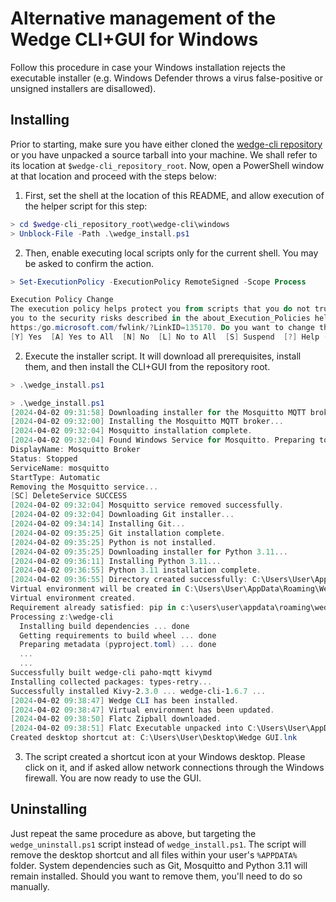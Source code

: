 # Alternative management of the Wedge CLI+GUI for Windows

Follow this procedure in case your Windows installation rejects the executable installer (e.g. Windows Defender throws a virus false-positive or unsigned installers are disallowed).

## Installing

Prior to starting, make sure you have either cloned the [wedge-cli repository](https://github.com/midokura/wedge-cli) or you have unpacked a source tarball into your machine. We shall refer to its location at `$wedge-cli_repository_root`. Now, open a PowerShell window at that location and proceed with the steps below:

1. First, set the shell at the location of this README, and allow execution of the helper script for this step:
```powershell
> cd $wedge-cli_repository_root\wedge-cli\windows
> Unblock-File -Path .\wedge_install.ps1
```

2. Then, enable executing local scripts only for the current shell. You may be asked to confirm the action.
```powershell
> Set-ExecutionPolicy -ExecutionPolicy RemoteSigned -Scope Process

Execution Policy Change
The execution policy helps protect you from scripts that you do not trust. Changing the execution policy might expose
you to the security risks described in the about_Execution_Policies help topic at
https:/go.microsoft.com/fwlink/?LinkID=135170. Do you want to change the execution policy?
[Y] Yes  [A] Yes to All  [N] No  [L] No to All  [S] Suspend  [?] Help (default is "N"): Y
```

2. Execute the installer script. It will download all prerequisites, install them, and then install the CLI+GUI from the repository root.
```powershell
> .\wedge_install.ps1

> .\wedge_install.ps1
[2024-04-02 09:31:58] Downloading installer for the Mosquitto MQTT broker...
[2024-04-02 09:32:00] Installing the Mosquitto MQTT broker...
[2024-04-02 09:32:04] Mosquitto installation complete.
[2024-04-02 09:32:04] Found Windows Service for Mosquitto. Preparing to remove...
DisplayName: Mosquitto Broker
Status: Stopped
ServiceName: mosquitto
StartType: Automatic
Removing the Mosquitto service...
[SC] DeleteService SUCCESS
[2024-04-02 09:32:04] Mosquitto service removed successfully.
[2024-04-02 09:32:04] Downloading Git installer...
[2024-04-02 09:34:14] Installing Git...
[2024-04-02 09:35:25] Git installation complete.
[2024-04-02 09:35:25] Python is not installed.
[2024-04-02 09:35:25] Downloading installer for Python 3.11...
[2024-04-02 09:36:11] Installing Python 3.11...
[2024-04-02 09:36:55] Python 3.11 installation complete.
[2024-04-02 09:36:55] Directory created successfully: C:\Users\User\AppData\Roaming\WedgeCLI
Virtual environment will be created in C:\Users\User\AppData\Roaming\WedgeCLI\virtualenv
Virtual environment created.
Requirement already satisfied: pip in c:\users\user\appdata\roaming\wedgecli\virtualenv\lib\site-packages (24.0)
Processing z:\wedge-cli
  Installing build dependencies ... done
  Getting requirements to build wheel ... done
  Preparing metadata (pyproject.toml) ... done
  ...
  ...
Successfully built wedge-cli paho-mqtt kivymd
Installing collected packages: types-retry...
Successfully installed Kivy-2.3.0 ... wedge-cli-1.6.7 ...
[2024-04-02 09:38:47] Wedge CLI has been installed.
[2024-04-02 09:38:47] Virtual environment has been updated.
[2024-04-02 09:38:50] Flatc Zipball downloaded.
[2024-04-02 09:38:51] Flatc Executable unpacked into C:\Users\User\AppData\Roaming\WedgeCLI\virtualenv\Scripts
Created desktop shortcut at: C:\Users\User\Desktop\Wedge GUI.lnk
```

3. The script created a shortcut icon at your Windows desktop. Please click on it, and if asked allow network connections through the Windows firewall. You are now ready to use the GUI.

## Uninstalling

Just repeat the same procedure as above, but targeting the `wedge_uninstall.ps1` script instead of `wedge_install.ps1`. The script will remove the desktop shortcut and all files within your user's `%APPDATA%` folder. System dependencies such as Git, Mosquitto and Python 3.11 will remain installed. Should you want to remove them, you'll need to do so manually.
